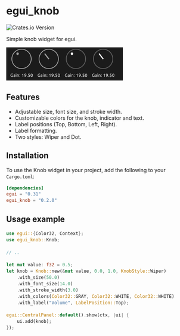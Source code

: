 # egui_knob

![Crates.io Version](https://img.shields.io/crates/v/egui_knob)

Simple knob widget for egui.

![Knob Widget Screenshot](scrot.png)

## Features

- Adjustable size, font size, and stroke width.
- Customizable colors for the knob, indicator and text.
- Label positions (Top, Bottom, Left, Right).
- Label formatting.
- Two styles: Wiper and Dot.

## Installation

To use the Knob widget in your project, add the following to your `Cargo.toml`:

```toml
[dependencies]
egui = "0.31"
egui_knob = "0.2.0"
```

## Usage example

```rust
use egui::{Color32, Context};
use egui_knob::Knob;

// ..

let mut value: f32 = 0.5;
let knob = Knob::new(&mut value, 0.0, 1.0, KnobStyle::Wiper)
    .with_size(50.0)
    .with_font_size(14.0)
    .with_stroke_width(3.0)
    .with_colors(Color32::GRAY, Color32::WHITE, Color32::WHITE)
    .with_label("Volume", LabelPosition::Top);

egui::CentralPanel::default().show(ctx, |ui| {
    ui.add(knob);
});
```
